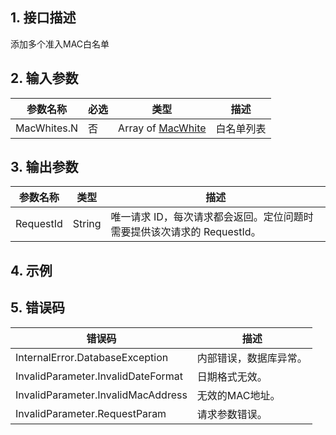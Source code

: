 ## 1. 接口描述




添加多个准入MAC白名单

## 2. 输入参数


| 参数名称 | 必选 | 类型 | 描述 |
|---------|---------|---------|---------|
| MacWhites.N | 否 | Array of [MacWhite](/开放API/云规范接口/版本：2022-06-01/数据结构.md#MacWhite) | 白名单列表 |

## 3. 输出参数

| 参数名称 | 类型 | 描述 |
|---------|---------|---------|
| RequestId | String | 唯一请求 ID，每次请求都会返回。定位问题时需要提供该次请求的 RequestId。|

## 4. 示例












## 5. 错误码


| 错误码 | 描述 |
|---------|---------|
| InternalError.DatabaseException | 内部错误，数据库异常。 |
| InvalidParameter.InvalidDateFormat | 日期格式无效。 |
| InvalidParameter.InvalidMacAddress | 无效的MAC地址。 |
| InvalidParameter.RequestParam | 请求参数错误。 |

